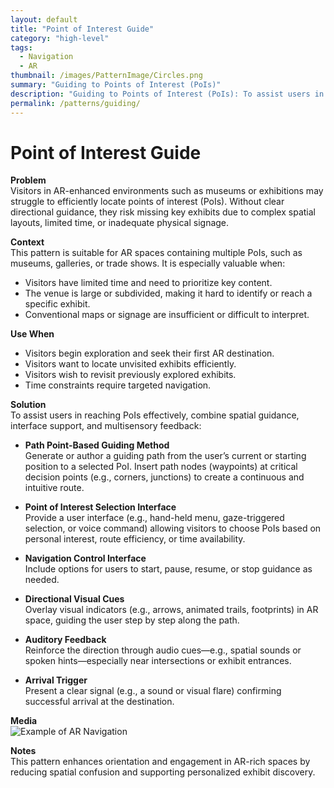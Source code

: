```yaml
---
layout: default
title: "Point of Interest Guide"
category: "high-level"
tags:
  - Navigation
  - AR
thumbnail: /images/PatternImage/Circles.png
summary: "Guiding to Points of Interest (PoIs)"
description: "Guiding to Points of Interest (PoIs): To assist users in reaching PoIs effectively, combine spatial guidance, interface support, and multisensory feedback."
permalink: /patterns/guiding/
---
```


# Point of Interest Guide

**Problem**  
Visitors in AR-enhanced environments such as museums or exhibitions may struggle to efficiently locate points of interest (PoIs). Without clear directional guidance, they risk missing key exhibits due to complex spatial layouts, limited time, or inadequate physical signage.

**Context**  
This pattern is suitable for AR spaces containing multiple PoIs, such as museums, galleries, or trade shows. It is especially valuable when:
- Visitors have limited time and need to prioritize key content.
- The venue is large or subdivided, making it hard to identify or reach a specific exhibit.
- Conventional maps or signage are insufficient or difficult to interpret.

**Use When**
- Visitors begin exploration and seek their first AR destination.
- Visitors want to locate unvisited exhibits efficiently.
- Visitors wish to revisit previously explored exhibits.
- Time constraints require targeted navigation.

**Solution**  
To assist users in reaching PoIs effectively, combine spatial guidance, interface support, and multisensory feedback:

- **Path Point-Based Guiding Method**  
  Generate or author a guiding path from the user’s current or starting position to a selected PoI. Insert path nodes (waypoints) at critical decision points (e.g., corners, junctions) to create a continuous and intuitive route.

- **Point of Interest Selection Interface**  
  Provide a user interface (e.g., hand-held menu, gaze-triggered selection, or voice command) allowing visitors to choose PoIs based on personal interest, route efficiency, or time availability.

- **Navigation Control Interface**  
  Include options for users to start, pause, resume, or stop guidance as needed.

- **Directional Visual Cues**  
  Overlay visual indicators (e.g., arrows, animated trails, footprints) in AR space, guiding the user step by step along the path.

- **Auditory Feedback**  
  Reinforce the direction through audio cues—e.g., spatial sounds or spoken hints—especially near intersections or exhibit entrances.

- **Arrival Trigger**  
  Present a clear signal (e.g., a sound or visual flare) confirming successful arrival at the destination.

**Media**  
![Example of AR Navigation](https://example.com/guiding-pattern-demo.gif)

**Notes**  
This pattern enhances orientation and engagement in AR-rich spaces by reducing spatial confusion and supporting personalized exhibit discovery.

